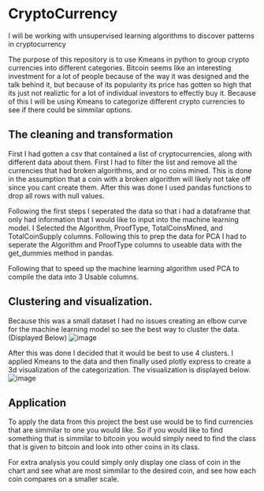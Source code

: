 # CryptoCurrency
I will be working with unsupervised learning algorithms to discover patterns in cryptocurrency

The purpose of this repository is to use Kmeans in python to group crypto currencies into different categories. Bitcoin seems like an interesting investment for a lot of people because of the way it was designed and the talk behind it, but because of its popularity its price has gotten so high that its just not realiztic for a lot of individual investors to effectly buy it. Because of this I will be using Kmeans to categorize different crypto currencies to see if there could be simmilar options.

## The cleaning and transformation

First I had gotten a csv that contained a list of cryptocurrencies, along with different data about them. First I had to filter the list and remove all the currencies that had broken algorithms, and or no coins mined. This is done in the assumption that a coin with a broken algorithm will likely not take off since you cant create them. After this was done I used pandas functions to drop all rows with null values. 

Following the first steps I seperated the data so that i had a dataframe that only had information that I would like to input into the machine learning model. I Selected the 	Algorithm, ProofType, TotalCoinsMined, and TotalCoinSupply columns. Following this to prep the data for PCA I had to seperate the Algorithm and ProofType columns to useable data with the get_dummies method in pandas. 

Following that to speed up the machine learning algorithm used PCA to compile the data into 3 Usable columns. 

## Clustering and visualization. 

Because this was a small dataset I had no issues creating an elbow curve for the machine learning model so see the best way to cluster the data.  (Displayed Below)
![image](https://user-images.githubusercontent.com/81537476/152652816-3d2d38c0-9c41-4cd9-b968-614228d1e1b8.png)

After this was done I decided that it would be best to use 4 clusters. I applied Kmeans to the data and then finally used plotly express to create a 3d visualization of the categorization.  The visualization is displayed below.
![image](https://user-images.githubusercontent.com/81537476/152652906-cbe3bf2d-2d5a-4cba-9e13-e5708d1612d5.png)


## Application

To apply the data from this project the best use would be to find currencies that are simmilar to one you would like. So if you would like to find something that is simmilar to bitcoin you would simply need to find the class that is given to bitcoin and look into other coins in its class. 

For extra analysis you could simply only display one class of coin in the chart and see what are most simmilar to the desired coin, and see how each coin compares on a smaller scale.
